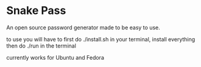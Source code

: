# Snake Pass

An open source password generator made to be easy to use.

to use you will have to first do ./install.sh in your terminal, install everything then do ./run in the terminal

currently works for Ubuntu and Fedora
